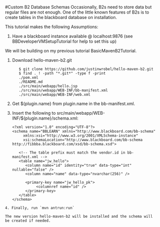 #Custom B2 Database Schemas
Occasionally, B2s need to store data but regular files are not enough. One of the little 
known features of B2s is to create tables in the blackboard database on installation. 

This tutorial makes the following Assumptions:
  1. Have a blackboard instance available @ localhost:9876 (see BBDeveloperVMSetupTutorial for help to set this up)

We will be building on my previous tutorial BasicMavenB2Tutorial. 

1. Download hello-maven-b2.git
   ```
      $ git clone https://github.com/justinwrobel/hello-maven-b2.git
      $ find . ! -path "*.git*" -type f -print
      ./pom.xml
      ./README.md
      ./src/main/webapp/hello.jsp
      ./src/main/webapp/WEB-INF/bb-manifest.xml
      ./src/main/webapp/WEB-INF/web.xml
   ```
   
2. Get ${plugin.name} from plugin.name in the bb-manifest.xml. 
3. Insert the following to src/main/webapp/WEB-INF/${plugin.name}/schema.xml: 
   ```
   <?xml version="1.0" encoding="UTF-8"?>
   <schema name="BBLEARN" xmlns="http://www.blackboard.com/bb-schema"
        xmlns:xsi="http://www.w3.org/2001/XMLSchema-instance"
        xsi:schemaLocation="http://www.blackboard.com/bb-schema http://fibbba.blackboard.com/xsd/bb-schema.xsd">
      
      <!-- The table prefix must match the vendor.id in bb-manifest.xml -->
      <table name="jw_hello">
         <column name="id" identity="true" data-type="int" nullable="false" />
         <column name="name" data-type="nvarchar(256)" />
      	
         <primary-key name="jw_hello_pk">
              <columnref name="id" />
         </primary-key>
      </table>
   </schema>
```
4. Finally, run `mvn antrun:run`

The new version hello-maven-b2 will be installed and the schema will be created if needed.
